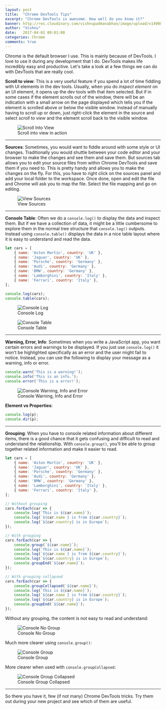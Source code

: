 ```yaml
---
layout: post
title:  "Chrome DevTools Tips"
excerpt: "Chrome DevTools is awesome. How well do you know it?"
banner: http://res.cloudinary.com/vishnupadmanabhan/image/upload/v1490846558/chrome.png
author: "Vishnu"
date:   2017-04-02 00:01:00
categories: Chrome
comments: true
---
```

Chrome is the default browser I use. This is mainly because of DevTools. I love to use it during any development that I do. DevTools makes life incredibly easy and productive. Let's take a look at a few things we can do with DevTools that are really cool.

**Scroll to view**: This is a very useful feature if you spend a lot of time fiddling with UI elements in the dev tools. Usually, when you do _inspect element_ on an UI element, it opens up the dev tools with that item selected. But if in some cases if the element scrolls out of the window, there will be an indication with a small arrow on the page displayed which tells you if the element is scrolled above or below the visible window. Instead of manually having to scroll up or down, just right-click the element in the source and select _scroll to view_ and the element scroll back to the visible window.

<figure>
  <img src="http://res.cloudinary.com/vishnupadmanabhan/image/upload/v1491025343/Chrome/scroll-into-view-min.gif" alt="Scroll Into View">
  <figcaption>Scroll into view in action</figcaption>
</figure>

---

**Sources**: Sometimes, you would want to fiddle around with some style or UI changes. Traditionally you would shuttle between your code editor and your browser to make the changes and see them and save them. But sources tab allows you to edit your source files from within Chrome DevTools and save them if you need to. This is pretty handy and allows you to make the changes on the fly. For this, you have to right click on the sources panel and add your local folder to the workspace. Once done, open and edit the file and Chrome will ask you to map the file. Select the file mapping and go on editing.

<figure>
  <img src="http://res.cloudinary.com/vishnupadmanabhan/image/upload/v1491113082/Chrome/sources.gif" alt="View Sources">
  <figcaption>View Sources</figcaption>
</figure>

---

**Console Table**: Often we do a `console.log()` to display the data and inspect them. But if we have a collection of data, it might be a little cumbersome to explore them in the normal tree structure that `console.log()` outputs. Instead using `console.table()` displays the data in a nice table layout where it is easy to understand and read the data.

```javascript
let cars = [
    { name: 'Aston Martin', country: 'UK' },
    { name: 'Jaguar', country: 'UK' },
    { name: 'Porsche', country: 'Germany' },
    { name: 'Audi', country: 'Germany' },
    { name: 'BMW', country: 'Germany' },
    { name: 'Lamborghini', country: 'Italy' },  
    { name: 'Ferrari', country: 'Italy' },  
];

console.log(cars);
console.table(cars);
```

<figure>
  <img src="http://res.cloudinary.com/vishnupadmanabhan/image/upload/v1491115127/Chrome/consolelog.jpg" alt="Console Log">
  <figcaption>Console Log</figcaption>
</figure>

<figure>
  <img src="http://res.cloudinary.com/vishnupadmanabhan/image/upload/v1491115127/Chrome/consoletable.jpg" alt="Console Table">
  <figcaption>Console Table</figcaption>
</figure>

---

**Warning, Error, Info**: Sometimes when you write a JavaScript app, you want certain errors and warnings to be displayed. If you just use `console.log()` it won't be highlighted specifically as an error and the user might fail to notice. Instead, you can use the following to display your message as a warning, info or error.

```javascript
console.warn('This is a warning!');
console.info('This is an info.');
console.error('This is a error!');
```

<figure>
  <img src="http://res.cloudinary.com/vishnupadmanabhan/image/upload/v1491116332/Chrome/consolewie.jpg" alt="Console Warning, Info and Error">
  <figcaption>Console Warning, Info and Error</figcaption>
</figure>

**Element vs Properties**:

```javascript
console.log(p);
console.dir(p);
```

---

**Grouping**: When you have to console related information about different items, there is a good chance that it gets confusing and difficult to read and understand the relationship. With `console.group()`, you'll be able to group together related information and make it easier to read.

```javascript
let cars = [
    { name: 'Aston Martin', country: 'UK' },
    { name: 'Jaguar', country: 'UK' },
    { name: 'Porsche', country: 'Germany' },
    { name: 'Audi', country: 'Germany' },
    { name: 'BMW', country: 'Germany' },
    { name: 'Lamborghini', country: 'Italy' },  
    { name: 'Ferrari', country: 'Italy' },  
];

// Without grouping
cars.forEach(car => {
    console.log(`This is ${car.name}`);
    console.log(`${car.name } is from ${car.country}`);
    console.log(`${car.country} is in Europe`);
});

// With grouping
cars.forEach(car => {
    console.group(`${car.name}`);
    console.log(`This is ${car.name}`);
    console.log(`${car.name } is from ${car.country}`);
    console.log(`${car.country} is in Europe`);
    console.groupEnd(`${car.name}`);
});

// With grouping collapsed
cars.forEach(car => {
    console.groupCollapsed(`${car.name}`);
    console.log(`This is ${car.name}`);
    console.log(`${car.name } is from ${car.country}`);
    console.log(`${car.country} is in Europe`);
    console.groupEnd(`${car.name}`);
});
```
Without any grouping, the content is not easy to read and understand:
<figure>
  <img src="http://res.cloudinary.com/vishnupadmanabhan/image/upload/v1491117827/Chrome/consolenogroup.jpg" alt="Console No Group">
  <figcaption>Console No Group</figcaption>
</figure>

Much more clearer using `console.group()`:
<figure>
  <img src="http://res.cloudinary.com/vishnupadmanabhan/image/upload/v1491117828/Chrome/consolegroup.jpg" alt="Console Group">
  <figcaption>Console Group</figcaption>
</figure>

More clearer when used with `console.groupCollapsed`:
<figure>
  <img src="http://res.cloudinary.com/vishnupadmanabhan/image/upload/v1491117827/Chrome/consolegroupcoll.jpg" alt="Console Group Collapsed">
  <figcaption>Console Group Collapsed</figcaption>
</figure>

---

So there you have it, few (if not many) Chrome DevTools tricks. Try them out during your new project and see which of them are useful.